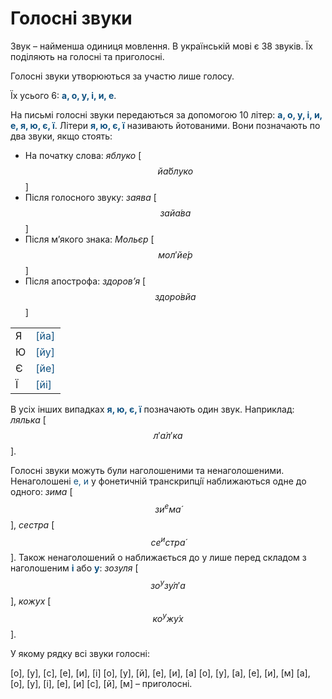 # Голосні звуки

Звук – найменша одиниця мовлення. В українськiй мовi є 38 звукiв. Їх подiляють на голоснi та приголоснi.

Голоснi звуки утворюються за участю лише голосу.

Їх усього 6: <b><font color="#0F5181">а, o, у, i, и, е</font></b>.

На письмi голоснi звуки передаються за допомогою 10 лiтер: <b><font color="#0F5181">а, o, у, i, и, е, я, ю, є, ї</font></b>. Лiтери <b><font color="#0F5181">я, ю, є, ї</font></b> називають йотованими. Вони позначають по два звуки, якщо стоять:
 * На початку слова: *яблуко* [$$й\acute{а}блуко$$]
 * Пiсля голосного звуку: *заява* [$$зай\acute{а}ва$$]
 * Пiсля м’якого знака: *Мольєр* [$$мол′й\acute{е}р$$]
 * Пiсля апострофа: *здоров’я* [$$здор\acute{о}вйа$$]

<div class="centered-table-wrapper">
<table class="centered-table">
<tr>
<td>Я</td>
<td><font color="#0F5181">[йа]</font></td>
</tr>
<tr>
<td>Ю</td>
<td><font color="#0F5181">[йу]</font></td>
</tr>
<tr>
<td>Є</td>
<td><font color="#0F5181">[йе]</font></td>
</tr>
<tr>
<td>Ї</td>
<td><font color="#0F5181">[йi]</font></td>
</tr>
</table>
</div>

В усiх iнших випадках <b><font color="#0F5181">я, ю, є, ї</font></b> позначають один звук.
Наприклад: *лялька* [$$л′ \acute{а}л′ка$$].

Голоснi звуки можуть були наголошеними та ненаголошеними. Ненаголошенi </b><font color="#0F5181">е, и</font></b> у фонетичнiй транскрипцiї наближаються одне до одного: *зима* [$$зи^eм\acute{а}$$], *сестра* [$$се^и стр\acute{а}$$]. Також ненаголошений о наближається до у лише перед складом з наголошеним <b><font color="#0F5181">i</font></b> або <b><font color="#0F5181">у</font></b>: *зозуля* [$$зо^уз\acute{у}л′а$$], *кожух* [$$ко^уж\acute{у}х$$].

<quiz correctLabel="correct" incorrectLabel="incorrect" checkLabel="check">
    <question text="">
        <p>У якому рядку всі звуки голосні:</p>
        <answer>[о], [у], [c], [е], [и], [і]</answer>
        <answer>[о], [у], [й], [е], [и], [а]</answer>
        <answer>[о], [у], [а], [е], [и], [м]</answer>
        <answer correct>[а], [о], [у], [і], [е], [и]</answer>
        <explanation>
        [c], [й], [м] – приголосні.
        </explanation>
    </question>
</quiz>
